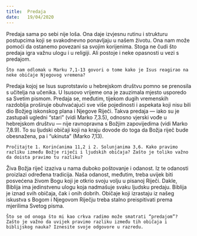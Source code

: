 ```yaml
---
title:  Predaja
date:   19/04/2020
---
```


Predaja sama po sebi nije loša. Ona daje izvjesnu rutinu i strukturu postupcima koji se svakodnevno ponavljaju u našem životu. Ona nam može pomoći da ostanemo povezani sa svojim korijenima. Stoga ne čudi što predaja igra važnu ulogu i u religiji. Ali postoje i neke opasnosti u vezi s predajom.

`Što nam odlomak u Marku 7,1-13 govori o tome kako je Isus reagirao na neke običaje Njegovog vremena?`

Predaja kojoj se Isus suprotstavio u hebrejskom društvu pomno se prenosila s učitelja na učenika. U Isusovo vrijeme ona je zauzimala mjesto usporedo sa Svetim pismom. Predaja se, međutim, tijekom dugih vremenskih razdoblja proširuje obuhvaćajući sve više pojedinosti i aspekata koji nisu bili dio Božjeg iskonskog plana i Njegove Riječi. Takva predaja — iako su je zastupali ugledni “stari” (vidi Marko 7,3.5), odnosno vjerski vođe u hebrejskom društvu — nije ravnopravna s Božjim zapovijedima (vidi Marko 7,8.9). To su ljudski običaji koji na kraju dovode do toga da Božja riječ bude obesnažena, pa i “ukinuta” (Marko 7,13).

`Pročitajte 1. Korinćanima 11,2 i 2. Solunjanima 3,6. Kako pravimo razliku između Božje riječi i ljudskih običaja? Zašto je toliko važno da doista pravimo tu razliku?`

Živa Božja riječ izaziva u nama duboko poštovanje i odanost. Iz te odanosti proizlazi određena tradicija. Naša odanost, međutim, treba uvijek biti posvećena živom Bogu koji je otkrio svoju volju u pisanoj Riječi. Dakle, Biblija ima jedinstvenu ulogu koja nadmašuje svaku ljudsku predaju. Biblija je iznad svih običaja, čak i onih dobrih. Običaje koji izrastaju iz našeg iskustva s Bogom i Njegovom Riječju treba stalno preispitivati prema mjerilima Svetog pisma.

`Što se od onoga što mi kao crkva radimo može smatrati “predajom”? Zašto je važno da uvijek pravimo razliku između tih običaja i biblijskog nauka? Iznesite svoje odgovore u razredu.`
